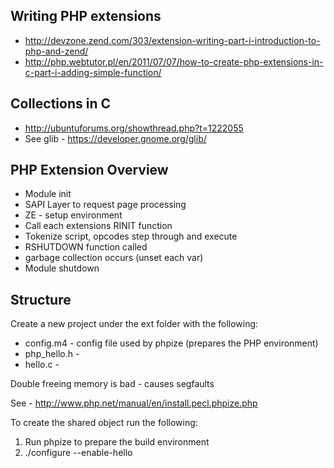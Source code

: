 Writing PHP extensions
----------------------

* http://devzone.zend.com/303/extension-writing-part-i-introduction-to-php-and-zend/
* http://php.webtutor.pl/en/2011/07/07/how-to-create-php-extensions-in-c-part-i-adding-simple-function/

Collections in C
----------------

* http://ubuntuforums.org/showthread.php?t=1222055
* See glib - https://developer.gnome.org/glib/

PHP Extension Overview
----------------------

* Module init
* SAPI Layer to request page processing
* ZE - setup environment
* Call each extensions RINIT function
* Tokenize script, opcodes step through and execute
* RSHUTDOWN function called
* garbage collection occurs (unset each var)
* Module shutdown

Structure
---------

Create a new project under the ext folder with the following:
* config.m4 - config file used by phpize (prepares the PHP environment)
* php_hello.h - 
* hello.c - 

Double freeing memory is bad - causes segfaults

See - http://www.php.net/manual/en/install.pecl.phpize.php

To create the shared object run the following:

1. Run phpize to prepare the build environment
2. ./configure --enable-hello

